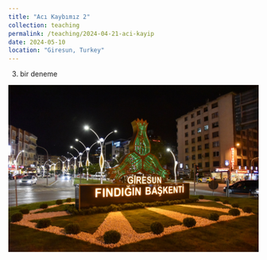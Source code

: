 ```yaml
---
title: "Acı Kaybımız 2"
collection: teaching
permalink: /teaching/2024-04-21-aci-kayip
date: 2024-05-10
location: "Giresun, Turkey"
---
```


3. bir deneme

<img src="../images/bulancak-duragi-slayt001.jpg" alt="Güre Mahallesi">
